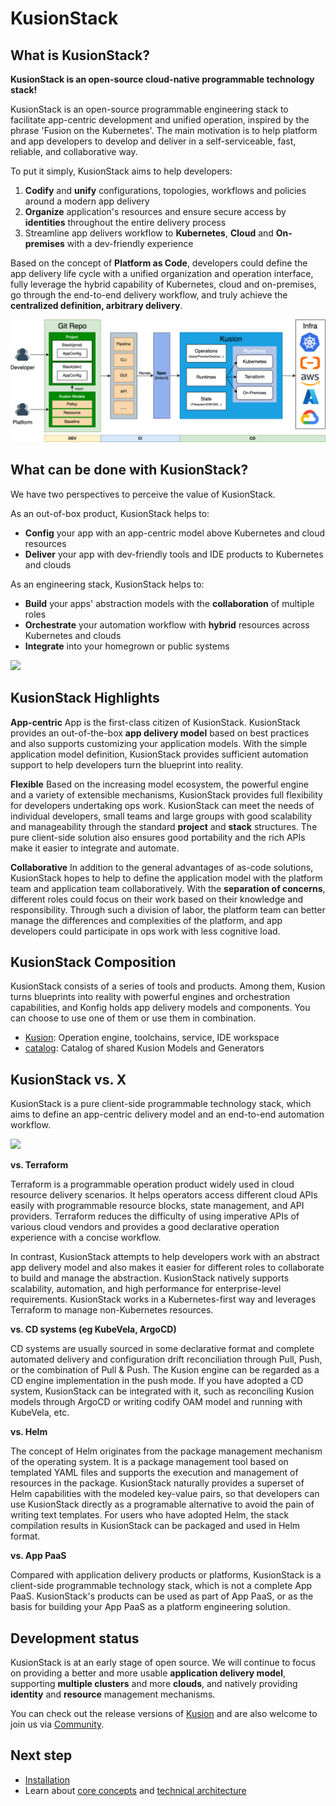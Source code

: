 # KusionStack


## What is KusionStack?

**KusionStack is an open-source cloud-native programmable technology stack!**

KusionStack is an open-source programmable engineering stack to facilitate app-centric development and unified operation, inspired by the phrase 'Fusion on the Kubernetes'. The main motivation is to help platform and app developers to develop and deliver in a self-serviceable, fast, reliable, and collaborative way.

To put it simply, KusionStack aims to help developers:

1. **Codify** and **unify** configurations, topologies, workflows and policies around a modern app delivery
2. **Organize** application's resources and ensure secure access by **identities** throughout the entire delivery process
3. Streamline app delivers workflow to **Kubernetes**, **Cloud** and **On-premises** with a dev-friendly experience

Based on the concept of **Platform as Code**, developers could define the app delivery life cycle with a unified organization and operation interface, fully leverage the hybrid capability of Kubernetes, cloud and on-premises, go through the end-to-end delivery workflow, and truly achieve the **centralized definition, arbitrary delivery**.

![](https://raw.githubusercontent.com/KusionStack/kusion/main/docs/workflow.png)


## What can be done with KusionStack?

We have two perspectives to perceive the value of KusionStack.

As an out-of-box product, KusionStack helps to:
+ **Config** your app with an app-centric model above Kubernetes and cloud resources
+ **Deliver** your app with dev-friendly tools and IDE products to Kubernetes and clouds

As an engineering stack, KusionStack helps to:
+ **Build** your apps' abstraction models with the **collaboration** of multiple roles 
+ **Orchestrate** your automation workflow with **hybrid** resources across Kubernetes and clouds
+ **Integrate** into your homegrown or public systems

![](/img/docs/user_docs/intro/kusion-stack-1.png)


## KusionStack Highlights

**App-centric**
App is the first-class citizen of KusionStack. KusionStack provides an out-of-the-box **app delivery model** based on best practices and also supports customizing your application models. With the simple application model definition, KusionStack provides sufficient automation support to help developers turn the blueprint into reality.

**Flexible**
Based on the increasing model ecosystem, the powerful engine and a variety of extensible mechanisms, KusionStack provides full flexibility for developers undertaking ops work. KusionStack can meet the needs of individual developers, small teams and large groups with good scalability and manageability through the standard **project** and **stack** structures. The pure client-side solution also ensures good portability and the rich APIs make it easier to integrate and automate.

**Collaborative**
In addition to the general advantages of as-code solutions, KusionStack hopes to help to define the application model with the platform team and application team collaboratively. With the **separation of concerns**, different roles could focus on their work based on their knowledge and responsibility. Through such a division of labor, the platform team can better manage the differences and complexities of the platform, and app developers could participate in ops work with less cognitive load.


## KusionStack Composition

KusionStack consists of a series of tools and products. Among them, Kusion turns blueprints into reality with powerful engines and orchestration capabilities, and Konfig holds app delivery models and components. You can choose to use one of them or use them in combination.

+ [Kusion](https://github.com/KusionStack/kusion): Operation engine, toolchains, service, IDE workspace
+ [catalog](https://github.com/KusionStack/cata): Catalog of shared Kusion Models and Generators

## KusionStack vs. X

KusionStack is a pure client-side programmable technology stack, which aims to define an app-centric delivery model and an end-to-end automation workflow.

![](/img/docs/user_docs/intro/kusion-vs-x.png)

**vs. Terraform**

Terraform is a programmable operation product widely used in cloud resource delivery scenarios. It helps operators access different cloud APIs easily with programmable resource blocks, state management, and API providers. Terraform reduces the difficulty of using imperative APIs of various cloud vendors and provides a good declarative operation experience with a concise workflow.

In contrast, KusionStack attempts to help developers work with an abstract app delivery model and also makes it easier for different roles to collaborate to build and manage the abstraction. KusionStack natively supports scalability, automation, and high performance for enterprise-level requirements. KusionStack works in a Kubernetes-first way and leverages Terraform to manage non-Kubernetes resources.

**vs. CD systems (eg KubeVela, ArgoCD)**

CD systems are usually sourced in some declarative format and complete automated delivery and configuration drift reconciliation through Pull, Push, or the combination of Pull & Push. The Kusion engine can be regarded as a CD engine implementation in the push mode. If you have adopted a CD system, KusionStack can be integrated with it, such as reconciling Kusion models through ArgoCD or writing codify OAM model and running with KubeVela, etc.

**vs. Helm**

The concept of Helm originates from the package management mechanism of the operating system. It is a package management tool based on templated YAML files and supports the execution and management of resources in the package. KusionStack naturally provides a superset of Helm capabilities with the modeled key-value pairs, so that developers can use KusionStack directly as a programable alternative to avoid the pain of writing text templates. For users who have adopted Helm, the stack compilation results in KusionStack can be packaged and used in Helm format.

**vs. App PaaS**

Compared with application delivery products or platforms, KusionStack is a client-side programmable technology stack, which is not a complete App PaaS. KusionStack's products can be used as part of App PaaS, or as the basis for building your App PaaS as a platform engineering solution.


## Development status

KusionStack is at an early stage of open source. We will continue to focus on providing a better and more usable **application delivery model**, supporting **multiple clusters** and more **clouds**, and natively providing **identity** and **resource** management mechanisms.

You can check out the release versions of [Kusion](https://github.com/KusionStack/kusion/releases) and are also welcome to join us via [Community](https://github.com/KusionStack/community).


## Next step

+ [Installation](/docs/user_docs/getting-started/install)
+ Learn about [core concepts](/docs/user_docs/concepts/glossary) and [technical architecture](/docs/user_docs/concepts/arch)
